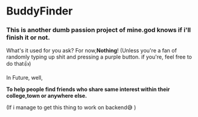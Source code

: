 # BuddyFinder
### This is another dumb passion project of mine.god knows if i'll finish it or not.

What's it used for you ask?
For now,**Nothing**!
(Unless you're a fan of randomly typing up shit and pressing a purple button. if you're, feel free to do that👍)

In Future, well,

**To help people find friends who share same interest within their college,town or anywhere else.**

(If i manage to get this thing to work on backend😅 )
